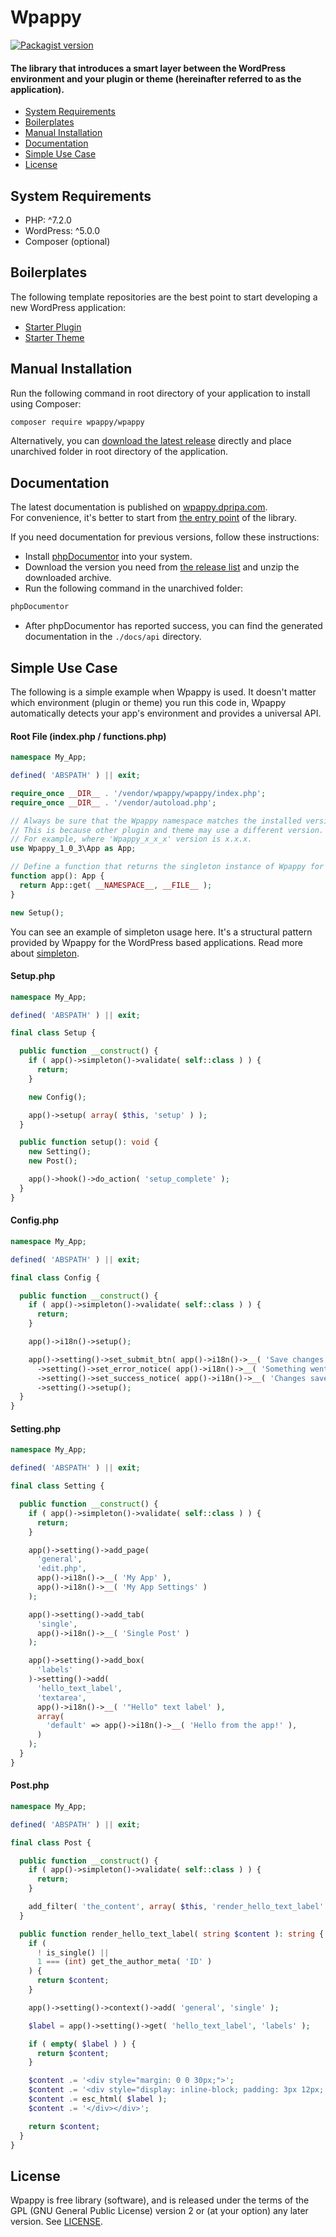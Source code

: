 # Wpappy

<a href="https://packagist.org/packages/wpappy/wpappy">
  <img src="https://img.shields.io/packagist/v/wpappy/wpappy" alt="Packagist version"/>
</a>

#### The library that introduces a smart layer between the WordPress environment and your plugin or theme (hereinafter referred to as the application).

- [System Requirements](#system-requirements)
- [Boilerplates](#boilerplates)
- [Manual Installation](#manual-installation)
- [Documentation](#documentation)
- [Simple Use Case](#simple-use-case)
- [License](#license)

## System Requirements
- PHP: ^7.2.0
- WordPress: ^5.0.0
- Composer (optional)

## Boilerplates
The following template repositories are the best point to start developing a new WordPress application:
- [Starter Plugin](https://github.com/wpappy/starter-plugin)
- [Starter Theme](https://github.com/wpappy/starter-theme)

## Manual Installation
Run the following command in root directory of your application to install using Composer:
``` bash
composer require wpappy/wpappy
```
Alternatively, you can [download the latest release](https://github.com/wpappy/wpappy/releases/latest) directly and place unarchived folder in root directory of the application.

## Documentation
The latest documentation is published on [wpappy.dpripa.com](https://wpappy.dpripa.com).\
For convenience, it's better to start from [the entry point](https://wpappy.dpripa.com/classes/Wpappy-1-0-3-App.html) of the library.

If you need documentation for previous versions, follow these instructions:
- Install [phpDocumentor](https://www.phpdoc.org) into your system.
- Download the version you need from [the release list](https://github.com/wpappy/wpappy/releases) and unzip the downloaded archive.
- Run the following command in the unarchived folder:
``` bash
phpDocumentor
```
- After phpDocumentor has reported success, you can find the generated documentation in the `./docs/api` directory.

## Simple Use Case
The following is a simple example when Wpappy is used. It doesn't matter which environment (plugin or theme) you run this code in, Wpappy automatically detects your app's environment and provides a universal API.

#### Root File (index.php / functions.php)
```php
namespace My_App;

defined( 'ABSPATH' ) || exit;

require_once __DIR__ . '/vendor/wpappy/wpappy/index.php';
require_once __DIR__ . '/vendor/autoload.php';

// Always be sure that the Wpappy namespace matches the installed version of the library.
// This is because other plugin and theme may use a different version.
// For example, where 'Wpappy_x_x_x' version is x.x.x.
use Wpappy_1_0_3\App as App;

// Define a function that returns the singleton instance of Wpappy for your application.
function app(): App {
  return App::get( __NAMESPACE__, __FILE__ );
}

new Setup();
```
You can see an example of simpleton usage here. It's a structural pattern provided by Wpappy for the WordPress based applications. Read more about [simpleton](https://wpappy.dpripa.com/classes/Wpappy-1-0-3-Simpleton.html).

#### Setup.php
```php
namespace My_App;

defined( 'ABSPATH' ) || exit;

final class Setup {

  public function __construct() {
    if ( app()->simpleton()->validate( self::class ) ) {
      return;
    }

    new Config();

    app()->setup( array( $this, 'setup' ) );
  }

  public function setup(): void {
    new Setting();
    new Post();

    app()->hook()->do_action( 'setup_complete' );
  }
}
```

#### Config.php
```php
namespace My_App;

defined( 'ABSPATH' ) || exit;

final class Config {

  public function __construct() {
    if ( app()->simpleton()->validate( self::class ) ) {
      return;
    }

    app()->i18n()->setup();

    app()->setting()->set_submit_btn( app()->i18n()->__( 'Save changes' ) )
	  ->setting()->set_error_notice( app()->i18n()->__( 'Something went wrong.' ) )
	  ->setting()->set_success_notice( app()->i18n()->__( 'Changes saved.' ) )
	  ->setting()->setup();
  }
}
```

#### Setting.php
```php
namespace My_App;

defined( 'ABSPATH' ) || exit;

final class Setting {

  public function __construct() {
    if ( app()->simpleton()->validate( self::class ) ) {
      return;
    }

    app()->setting()->add_page(
      'general',
      'edit.php',
      app()->i18n()->__( 'My App' ),
      app()->i18n()->__( 'My App Settings' )
    );

    app()->setting()->add_tab(
      'single',
      app()->i18n()->__( 'Single Post' )
    );

    app()->setting()->add_box(
      'labels'
    )->setting()->add(
      'hello_text_label',
      'textarea',
      app()->i18n()->__( '"Hello" text label' ),
      array(
        'default' => app()->i18n()->__( 'Hello from the app!' ),
      )
    );
  }
}
```

#### Post.php
```php
namespace My_App;

defined( 'ABSPATH' ) || exit;

final class Post {

  public function __construct() {
    if ( app()->simpleton()->validate( self::class ) ) {
      return;
    }

    add_filter( 'the_content', array( $this, 'render_hello_text_label' ) );
  }

  public function render_hello_text_label( string $content ): string {
    if (
      ! is_single() ||
      1 === (int) get_the_author_meta( 'ID' )
    ) {
      return $content;
    }

    app()->setting()->context()->add( 'general', 'single' );

    $label = app()->setting()->get( 'hello_text_label', 'labels' );

    if ( empty( $label ) ) {
      return $content;
    }

    $content .= '<div style="margin: 0 0 30px;">';
    $content .= '<div style="display: inline-block; padding: 3px 12px; font-weight: 700; font-size: 14px; color: #969696; background: #f1f1f1; border-radius: 5px;">';
    $content .= esc_html( $label );
    $content .= '</div></div>';

    return $content;
  }
}
```

## License
Wpappy is free library (software), and is released under the terms of the GPL (GNU General Public License) version 2 or (at your option) any later version. See [LICENSE](https://github.com/wpappy/wpappy/blob/main/LICENSE).
